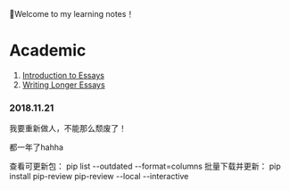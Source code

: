 
:cowboy_hat_face:Welcome to my learning notes！

# Academic

1. [Introduction to Essays](Academic/Introduction_to_Essays.md)
2. [Writing Longer Essays](Academic/Writing_Longer_Essays.md)

### 2018.11.21

我要重新做人，不能那么颓废了！

都一年了hahha

 查看可更新包：
 pip list  --outdated --format=columns
 批量下载并更新：
 pip install pip-review
 pip-review --local --interactive

